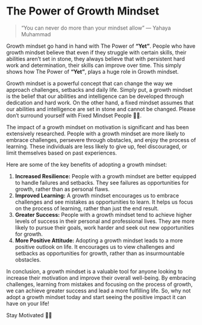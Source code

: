# The Power of Growth Mindset

> “You can never do more than your mindset allow” — Yahaya Muhammad

Growth mindset go hand in hand with The Power of **“Yet”**. People who have growth mindset believe that even if they struggle with certain skills, their abilities aren’t set in stone, they always believe that with persistent hard work and determination, their skills can improve over time. This simply shows how The Power of **“Yet”**, plays a huge role in Growth mindset.

Growth mindset is a powerful concept that can change the way we approach challenges, setbacks and daily life. Simply put, a growth mindset is the belief that our abilities and intelligence can be developed through dedication and hard work. On the other hand, a fixed mindset assumes that our abilities and intelligence are set in stone and cannot be changed. Please don’t surround yourself with Fixed Mindset People 🙏🙏.

The impact of a growth mindset on motivation is significant and has been extensively researched. People with a growth mindset are more likely to embrace challenges, persevere through obstacles, and enjoy the process of learning. These individuals are less likely to give up, feel discouraged, or limit themselves based on past experiences.

Here are some of the key benefits of adopting a growth mindset:

1. **Increased Resilience:** People with a growth mindset are better equipped to handle failures and setbacks. They see failures as opportunities for growth, rather than as personal flaws.
2. **Improved Learning:** A growth mindset encourages us to embrace challenges and see mistakes as opportunities to learn. It helps us focus on the process of learning, rather than just the end result.
3. **Greater Success:** People with a growth mindset tend to achieve higher levels of success in their personal and professional lives. They are more likely to pursue their goals, work harder and seek out new opportunities for growth.
4. **More Positive Attitude:** Adopting a growth mindset leads to a more positive outlook on life. It encourages us to view challenges and setbacks as opportunities for growth, rather than as insurmountable obstacles.

In conclusion, a growth mindset is a valuable tool for anyone looking to increase their motivation and improve their overall well-being. By embracing challenges, learning from mistakes and focusing on the process of growth, we can achieve greater success and lead a more fulfilling life. So, why not adopt a growth mindset today and start seeing the positive impact it can have on your life!

Stay Motivated 💪💪
